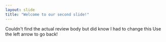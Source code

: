 ```yaml
---
layout: slide
title: "Welcome to our second slide!"
---
```

Couldn't find the actual review body but did know I had to change this
Use the left arrow to go back!
